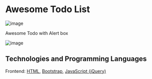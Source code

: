# Awesome Todo List

![image](https://user-images.githubusercontent.com/77357735/194827751-78881715-262c-47d8-820a-7e02c7064f4f.png)

Awesome Todo with Alert box

![image](https://user-images.githubusercontent.com/77357735/194827003-0b36fc42-7fe4-4d25-b5db-45f61725ce03.png)


## Technologies and Programming Languages

Frontend: [HTML](https://haml.info/), [Bootstrap](https://getbootstrap.com/), [JavaScript (jQuery)](https://www.javascript.com/)
